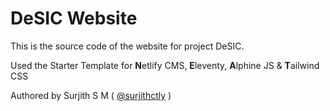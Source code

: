 # DeSIC Website

This is the source code of the website for project DeSIC.


Used the Starter Template for **N**etlify CMS, **E**leventy, **A**lphine JS & **T**ailwind CSS

Authored by Surjith S M ( [@surjithctly](https://surjithctly.in/) )
